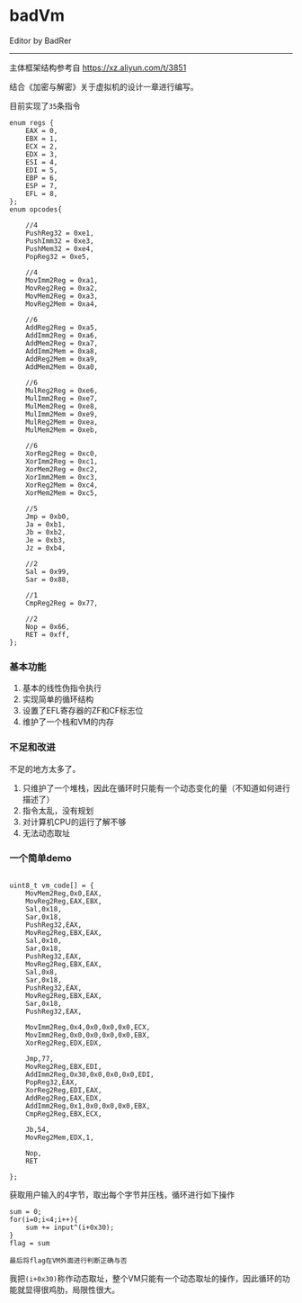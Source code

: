 # badVm

Editor by BadRer

---

主体框架结构参考自 https://xz.aliyun.com/t/3851 

结合《加密与解密》关于虚拟机的设计一章进行编写。

目前实现了`35`条指令

```
enum regs {
    EAX = 0,
    EBX = 1,
    ECX = 2,
    EDX = 3,
    ESI = 4,
    EDI = 5,
    EBP = 6,
    ESP = 7,
    EFL = 8,
};
enum opcodes{

    //4
    PushReg32 = 0xe1,
    PushImm32 = 0xe3,
    PushMem32 = 0xe4,
    PopReg32 = 0xe5,

    //4
    MovImm2Reg = 0xa1,
    MovReg2Reg = 0xa2,
    MovMem2Reg = 0xa3,
    MovReg2Mem = 0xa4,

    //6
    AddReg2Reg = 0xa5,
    AddImm2Reg = 0xa6,
    AddMem2Reg = 0xa7,
    AddImm2Mem = 0xa8,
    AddReg2Mem = 0xa9,
    AddMem2Mem = 0xa0,

    //6
    MulReg2Reg = 0xe6,
    MulImm2Reg = 0xe7,
    MulMem2Reg = 0xe8,
    MulImm2Mem = 0xe9,
    MulReg2Mem = 0xea,
    MulMem2Mem = 0xeb,

    //6
    XorReg2Reg = 0xc0,
    XorImm2Reg = 0xc1,
    XorMem2Reg = 0xc2,
    XorImm2Mem = 0xc3,
    XorReg2Mem = 0xc4,
    XorMem2Mem = 0xc5,

    //5
    Jmp = 0xb0,
    Ja = 0xb1,
    Jb = 0xb2,
    Je = 0xb3,
    Jz = 0xb4,
    
    //2
    Sal = 0x99,
    Sar = 0x88,
    
    //1
    CmpReg2Reg = 0x77,

    //2
    Nop = 0x66,
    RET = 0xff,
};

```

### 基本功能

1. 基本的线性伪指令执行
2. 实现简单的循环结构
3. 设置了EFL寄存器的ZF和CF标志位
4. 维护了一个栈和VM的内存


### 不足和改进

不足的地方太多了。

1. 只维护了一个堆栈，因此在循环时只能有一个动态变化的量（不知道如何进行描述了）
2. 指令太乱，没有规划
3. 对计算机CPU的运行了解不够
4. 无法动态取址

### 一个简单demo

```

uint8_t vm_code[] = {
    MovMem2Reg,0x0,EAX,
    MovReg2Reg,EAX,EBX,
    Sal,0x18,
    Sar,0x18,
    PushReg32,EAX,
    MovReg2Reg,EBX,EAX,
    Sal,0x10,
    Sar,0x18,
    PushReg32,EAX,
    MovReg2Reg,EBX,EAX,
    Sal,0x8,
    Sar,0x18,
    PushReg32,EAX,
    MovReg2Reg,EBX,EAX,
    Sar,0x18,
    PushReg32,EAX,
    
    MovImm2Reg,0x4,0x0,0x0,0x0,ECX,
    MovImm2Reg,0x0,0x0,0x0,0x0,EBX,
    XorReg2Reg,EDX,EDX,

    Jmp,77,
    MovReg2Reg,EBX,EDI,
    AddImm2Reg,0x30,0x0,0x0,0x0,EDI,
    PopReg32,EAX,
    XorReg2Reg,EDI,EAX,
    AddReg2Reg,EAX,EDX,
    AddImm2Reg,0x1,0x0,0x0,0x0,EBX,
    CmpReg2Reg,EBX,ECX,
    
    Jb,54,
    MovReg2Mem,EDX,1,

    Nop,
    RET

};

```

获取用户输入的4字节，取出每个字节并压栈，循环进行如下操作

```
sum = 0;
for(i=0;i<4;i++){
	sum += input^(i+0x30);
}
flag = sum

最后将flag在VM外面进行判断正确与否
```

我把`(i+0x30)`称作动态取址，整个VM只能有一个动态取址的操作，因此循环的功能就显得很鸡肋，局限性很大。


